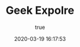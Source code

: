 ---
pageComponent:
  name: Catalogue
  data:
    path: Geek Expolre
    imgUrl: /tool/05/00.png
    description: Java has been in a bit of an awkward spot since containers took off a few years ago. In the world of Kubernetes, microservices, and serverless, it has been getting harder and harder to ignore that Java applications are, by today’s standards, bloated. 
title: Geek Expolre
date: 2020-03-19 16:17:53
permalink: /note/geex/
article: false
comment: false
editLink: false
author:
  name: jorgen
  link: https://github.com/jorgen-zhao
---